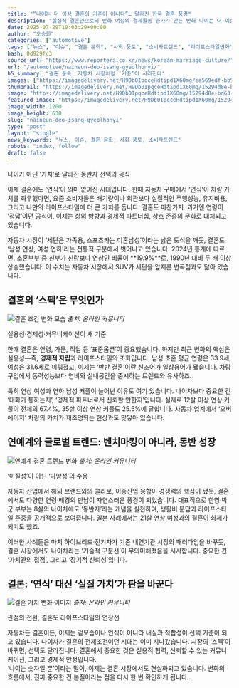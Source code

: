 ```yaml
---
title: "“나이는 더 이상 결혼의 기준이 아니다”… 달라진 한국 결혼 풍경"
description: "실질적 결혼관으로의 변화 여성의 경제활동 증가가 만든 변화 나이는 더 이상 결혼의 기준이 아니다 ..."
date: 2025-07-29T10:03:29+09:00
author: "오승희"
categories: ["automotive"]
tags: ["뉴스", "이슈", "결혼 문화", "사회 풍토", "소비자트렌드", "라이프스타일변화"]
hash: 0d929fc3
source_url: "https://www.reportera.co.kr/news/korean-marriage-culture/"
url: "/automotive/naineun-deo-isang-gyeolhonyi/"
h5_summary: "결혼 풍속, 자동차 시장처럼 ‘기준’이 사라진다"
images: ["https://imagedelivery.net/H9Db0IpqceHdtipd1X60mg/ea569edf-bb97-4a01-5ed1-20cb37049b00/public", "https://imagedelivery.net/H9Db0IpqceHdtipd1X60mg/d7a09a07-33e2-4d5f-c528-e6f057f60800/public", "https://imagedelivery.net/H9Db0IpqceHdtipd1X60mg/15294d8e-bd63-4490-d47b-3a4a90d8e500/public", "https://imagedelivery.net/H9Db0IpqceHdtipd1X60mg/ef14f09b-2da7-4f69-8bf7-508ff1c45300/public"]
thumbnail: "https://imagedelivery.net/H9Db0IpqceHdtipd1X60mg/15294d8e-bd63-4490-d47b-3a4a90d8e500/public"
image: "https://imagedelivery.net/H9Db0IpqceHdtipd1X60mg/15294d8e-bd63-4490-d47b-3a4a90d8e500/public"
featured_image: "https://imagedelivery.net/H9Db0IpqceHdtipd1X60mg/15294d8e-bd63-4490-d47b-3a4a90d8e500/public"
image_width: 1200
image_height: 630
slug: "naineun-deo-isang-gyeolhonyi"
type: "post"
layout: "single"
news_keywords: "뉴스, 이슈, 결혼 문화, 사회 풍토, 소비자트렌드"
robots: "index, follow"
draft: false
---
```


나이가 아닌 ‘가치’로 달라진 동반자 선택의 공식

이제 결혼에도 ‘연식’이 의미 없어진 시대입니다. 한때 자동차 구매에서 ‘연식’이 차량 가치를 좌우했다면, 요즘 소비자들은 배기량이나 외관보다 실질적인 주행성능, 유지비용, 그리고 나만의 라이프스타일에 더 큰 가치를 둡니다. 결혼도 마찬가지. 과거엔 연령이 ‘정답’이던 공식이, 이제는 삶의 방향과 경제적 파트너십, 상호 존중의 문화로 대체되고 있습니다.

자동차 시장이 ‘세단은 가족용, 스포츠카는 미혼남성’이라는 낡은 도식을 깨듯, 결혼도 ‘남성 연상, 여성 연하’라는 전통적 구분에서 벗어나고 있습니다. 2024년 통계에 따르면, 초혼부부 중 신부가 신랑보다 연상인 비율이 **19.9%**로, 1990년 대비 두 배 이상 상승했습니다. 이 수치는 자동차 시장에서 SUV가 세단을 앞지른 변곡점과도 닮아 있습니다.

## 결혼의 ‘스펙’은 무엇인가  

![결혼 조건 변화 모습](https://imagedelivery.net/H9Db0IpqceHdtipd1X60mg/ef14f09b-2da7-4f69-8bf7-508ff1c45300/public)
*출처: 온라인 커뮤니티*

실용성·경제성·커뮤니케이션이 새 기준

한때 결혼은 연령, 가문, 직업 등 ‘표준옵션’이 중요했습니다. 하지만 최근 변화의 핵심은 실용성—즉, **경제적 자립**과 라이프스타일의 조화입니다. 남성 초혼 평균 연령은 33.9세, 여성은 31.6세로 미뤄졌고, 이제는 ‘반반 결혼’이란 신조어가 일상용어가 됐습니다. 차량 구입에서 동력성능보다 연비와 실내공간을 중시하는 트렌드와 유사하죠.

특히 연상 여성과 연하 남성 커플이 늘어난 이유도 여기 있습니다. 나이차보다 중요한 건 ‘대화가 통하는지’, ‘경제적 파트너로서 신뢰할 만한지’입니다. 실제로 12살 이상 연상 커플이 전체의 67.4%, 35살 이상 연상 커플도 25.5%에 달합니다. 자동차 업계에서 ‘오버에이지’ 차량의 가치가 재조명되는 현상과도 맞닿아 있습니다.

## 연예계와 글로벌 트렌드: 벤치마킹이 아니라, 동반 성장  

![연예계 결혼 트렌드 변화](https://imagedelivery.net/H9Db0IpqceHdtipd1X60mg/d7a09a07-33e2-4d5f-c528-e6f057f60800/public)
*출처: 온라인 커뮤니티*

‘이질성’이 아닌 ‘다양성’의 수용

자동차 산업에서 해외 브랜드와의 콜라보, 이종산업 융합이 경쟁력의 핵심이 됐듯, 결혼에서도 다양한 연령·배경의 만남이 자연스러운 풍경이 되었습니다. 대표적으로 한영·박군 부부는 8살의 나이차에도 ‘동반자’라는 개념을 실천하며, 생활비 분담과 라이프스타일 존중을 공개적으로 보여줍니다. 일본 사례에서는 21살 연상 여성과의 결혼이 화제가 되기도 했죠.

이러한 사례들은 마치 하이브리드·전기차가 기존 내연기관 시장의 패러다임을 바꾸듯, 결혼 시장에서도 나이차라는 ‘기술적 구분선’이 무의미해졌음을 시사합니다. 중요한 건 ‘가치관의 접점’, 그리고 ‘장기적 신뢰성’입니다.

## 결론: ‘연식’ 대신 ‘실질 가치’가 판을 바꾼다  

![결혼 가치 변화 이미지](https://imagedelivery.net/H9Db0IpqceHdtipd1X60mg/ea569edf-bb97-4a01-5ed1-20cb37049b00/public)
*출처: 온라인 커뮤니티*

관점의 전환, 결혼도 라이프스타일의 연장선

자동차든 결혼이든, 이제는 겉모습이나 연식이 아니라 내실과 적합성이 선택 기준이 되고 있습니다. 나이차가 결혼의 전제조건이던 시대는 이미 지나갔습니다. 시장의 ‘스펙’이 바뀌면, 선택도 달라집니다. 결혼에서 중요한 것은 실용적 협력, 신뢰할 수 있는 커뮤니케이션, 그리고 경제적 안정입니다.  
‘나이는 숫자일 뿐’이라는 말이, 이제는 결혼 시장에서도 현실화되고 있습니다. 변화의 흐름에서, 진짜 중요한 건 본질이라는 점을 다시 한 번 확인하게 됩니다.
